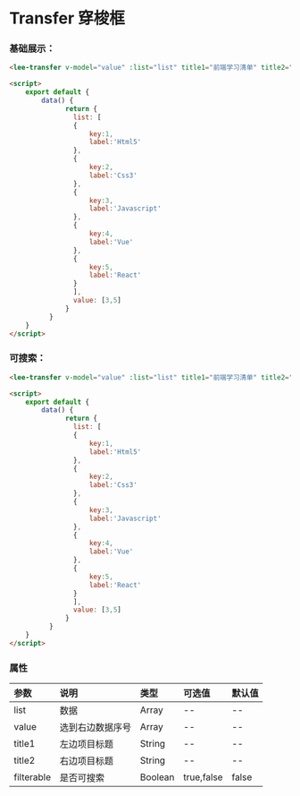 # Transfer 穿梭框

### 基础展示：
<div class="leeblock">
    <div class="leesource">
      <lee-transfer v-model="value1" :list="list1" title1="前端学习清单" title2="已学习"></lee-transfer>
    </div>
<lee-code>
    
```html
<lee-transfer v-model="value" :list="list" title1="前端学习清单" title2="已学习"></lee-transfer>
```
```html
<script>
    export default {
        data() {
              return {
                list: [
                {
                    key:1,
                    label:'Html5'
                },
                {
                    key:2,
                    label:'Css3'
                },
                {
                    key:3,
                    label:'Javascript'
                },
                {
                    key:4,
                    label:'Vue'
                },
                {
                    key:5,
                    label:'React'
                }
                ],
                value: [3,5]
              }
          }
    }
</script>
```
</lee-code>
</div>

### 可搜索：
<div class="leeblock">
    <div class="leesource">
      <lee-transfer v-model="value2" :list="list2" title1="正在上映" title2="即将上映" filterable></lee-transfer>
    </div>
<lee-code>
    
```html
<lee-transfer v-model="value" :list="list" title1="前端学习清单" title2="已学习"filterable></lee-transfer>
```
```html
<script>
    export default {
        data() {
              return {
                list: [
                {
                    key:1,
                    label:'Html5'
                },
                {
                    key:2,
                    label:'Css3'
                },
                {
                    key:3,
                    label:'Javascript'
                },
                {
                    key:4,
                    label:'Vue'
                },
                {
                    key:5,
                    label:'React'
                }
                ],
                value: [3,5]
              }
          }
    }
</script>
```
</lee-code>
</div>

### 属性

参数|说明|类型|可选值|默认值
:------|:------|:------|:------|:------
list|数据|Array|--|--
value|选到右边数据序号|Array|--|--
title1|左边项目标题|String|--|--
title2|右边项目标题|String|--|--
filterable|是否可搜索|Boolean|true,false|false
<script>
    export default {
        data() {
              return {list1: [
                {
                    key:1,
                    label:'Html5'
                },
                {
                    key:2,
                    label:'Css3'
                },
                {
                    key:3,
                    label:'Javascript'
                },
                {
                    key:4,
                    label:'Vue'
                },
                {
                    key:5,
                    label:'React'
                },
                {
                    key:6,
                    label:'Webpack'
                },
                {
                    key:7,
                    label:'TypeScript'
                },
                {
                    key:8,
                    label:'Babel'
                },
                {
                    key:9,
                    label:'Node.js'
                },
                {
                    key:10,
                    label:'Sass'
                },
                {
                    key:11,
                    label:'LESS'
                },
                {
                    key:12,
                    label:'EJS'
                },
                {
                    key:13,
                    label:'Next.js'
                },
                {
                    key:14,
                    label:'ESLint'
                },
                {
                    key:15,
                    label:'Nginx'
                },
                {
                    key:16,
                    label:'Vuepress'
                }
                ],
                list2: [
                {
                    key:1,
                    label:'上海堡垒'
                },
                {
                    key:2,
                    label:'哪吒之魔童降世'
                },
                {
                    key:3,
                    label:'沉默的证人'
                },
                {
                    key:4,
                    label:'烈火英雄'
                },
                {
                    key:5,
                    label:'送我上青云'
                },
                {
                    key:6,
                    label:'鼠胆英雄'
                },
                {
                    key:7,
                    label:'银河补习班'
                },
                {
                    key:8,
                    label:'我们的四十年'
                },
                {
                    key:9,
                    label:'古窑迷踪'
                },
                {
                    key:10,
                    label:'猎袭'
                },
                {
                    key:11,
                    label:'保持沉默'
                },
                {
                    key:12,
                    label:'侠路相逢'
                },
                {
                    key:13,
                    label:'呼伦贝尔城'
                },
                {
                    key:14,
                    label:'碧血丹砂'
                },
                {
                    key:15,
                    label:'到你身边'
                },
                {
                    key:16,
                    label:'千与千寻'
                }
                ],
                value1: [1,2,3,4,5,16],
                value2: [8,9,10,11,12,13,14,15],
              }
          }
    }
</script>
<style scoped>

</style>